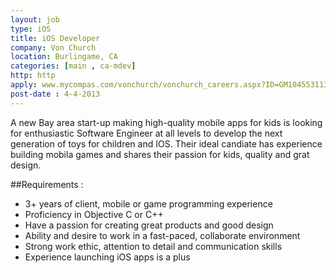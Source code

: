 ```yaml
---
layout: job
type: iOS
title: iOS Developer
company: Von Church
location: Burlingame, CA
categories: [main , ca-mdev]
http: http
apply: www.mycompas.com/vonchurch/vonchurch_careers.aspx?ID=GM1045531130
post-date : 4-4-2013
---
```


A new Bay area start-up making high-quality mobile apps for kids is looking for enthusiastic Software Engineer at all levels to develop the next generation of toys for children and IOS. Their ideal candiate has experience building mobila games and shares their passion for kids, quality and grat design.

##Requirements :

* 3+ years of client, mobile or game programming experience
* Proficiency in Objective C or C++
* Have a passion for creating great products and good design
* Ability and desire to work in a fast-paced, collaborate environment
* Strong work ethic, attention to detail and communication skills
* Experience launching iOS apps is a plus